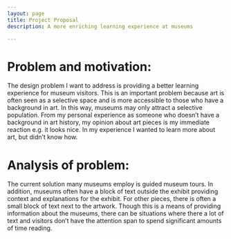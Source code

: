 ```yaml
---
layout: page
title: Project Proposal
description: A more enriching learning experience at museums

---
```


# Problem and motivation:

The design problem I want to address is providing a better learning experience for museum visitors. This is an important problem because art is often seen as a selective space and is more accessible to those who have a background in art. In this way, museums may only attract a selective population. From my personal experience as someone who doesn’t have a background in art history, my opinion about art pieces is my immediate reaction e.g. it looks nice. In my experience I wanted to learn more about art, but didn’t know how. 

# Analysis of problem:

The current solution many museums employ is guided museum tours. In addition, museums often have a block of text outside the exhibit providing context and explanations for the exhibit. For other pieces, there is often a small block of text next to the artwork. Though this is a means of providing information about the museums, there can be situations where there a lot of text and visitors don’t have the attention span to spend significant amounts of time reading.

